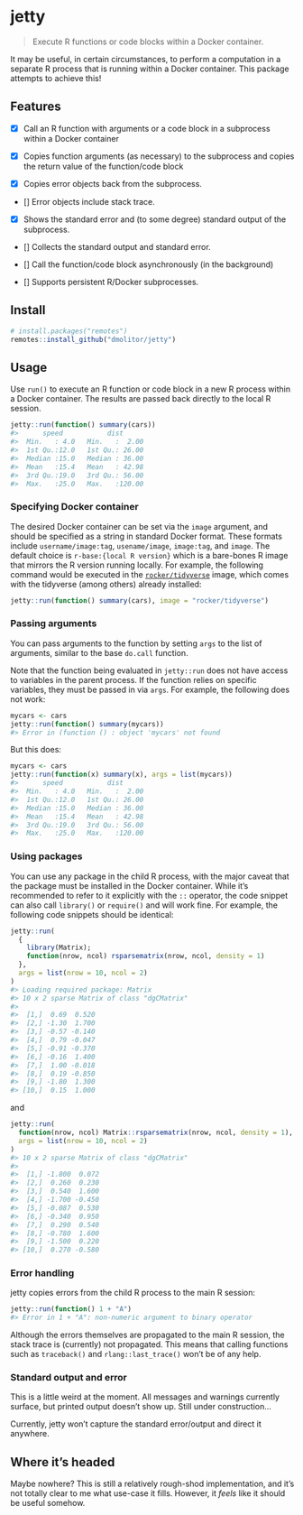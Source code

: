 
<!-- README.md is generated from README.Rmd. Please edit that file -->

# jetty

<!-- badges: start -->
<!-- badges: end -->

> Execute R functions or code blocks within a Docker container.

It may be useful, in certain circumstances, to perform a computation in
a separate R process that is running within a Docker container. This
package attempts to achieve this!

## Features

- [x] Call an R function with arguments or a code block in a subprocess
  within a Docker container

- [x] Copies function arguments (as necessary) to the subprocess and
  copies the return value of the function/code block

- [x] Copies error objects back from the subprocess.

- \[\] Error objects include stack trace.

- [x] Shows the standard error and (to some degree) standard output of
  the subprocess.

- \[\] Collects the standard output and standard error.

- \[\] Call the function/code block asynchronously (in the background)

- \[\] Supports persistent R/Docker subprocesses.

## Install

``` r
# install.packages("remotes")
remotes::install_github("dmolitor/jetty")
```

## Usage

Use `run()` to execute an R function or code block in a new R process
within a Docker container. The results are passed back directly to the
local R session.

``` r
jetty::run(function() summary(cars))
#>      speed           dist       
#>  Min.   : 4.0   Min.   :  2.00  
#>  1st Qu.:12.0   1st Qu.: 26.00  
#>  Median :15.0   Median : 36.00  
#>  Mean   :15.4   Mean   : 42.98  
#>  3rd Qu.:19.0   3rd Qu.: 56.00  
#>  Max.   :25.0   Max.   :120.00
```

### Specifying Docker container

The desired Docker container can be set via the `image` argument, and
should be specified as a string in standard Docker format. These formats
include `username/image:tag`, `usename/image`, `image:tag`, and `image`.
The default choice is `r-base:{local R version}` which is a bare-bones R
image that mirrors the R version running locally. For example, the
following command would be executed in the
[`rocker/tidyverse`](https://rocker-project.org/images/versioned/rstudio.html)
image, which comes with the tidyverse (among others) already installed:

``` r
jetty::run(function() summary(cars), image = "rocker/tidyverse")
```

### Passing arguments

You can pass arguments to the function by setting `args` to the list of
arguments, similar to the base `do.call` function.

Note that the function being evaluated in `jetty::run` does not have
access to variables in the parent process. If the function relies on
specific variables, they must be passed in via `args`. For example, the
following does not work:

``` r
mycars <- cars
jetty::run(function() summary(mycars))
#> Error in (function () : object 'mycars' not found
```

But this does:

``` r
mycars <- cars
jetty::run(function(x) summary(x), args = list(mycars))
#>      speed           dist       
#>  Min.   : 4.0   Min.   :  2.00  
#>  1st Qu.:12.0   1st Qu.: 26.00  
#>  Median :15.0   Median : 36.00  
#>  Mean   :15.4   Mean   : 42.98  
#>  3rd Qu.:19.0   3rd Qu.: 56.00  
#>  Max.   :25.0   Max.   :120.00
```

### Using packages

You can use any package in the child R process, with the major caveat
that the package must be installed in the Docker container. While it’s
recommended to refer to it explicitly with the `::` operator, the code
snippet can also call `library()` or `require()` and will work fine. For
example, the following code snippets should be identical:

``` r
jetty::run(
  {
    library(Matrix);
    function(nrow, ncol) rsparsematrix(nrow, ncol, density = 1)
  },
  args = list(nrow = 10, ncol = 2)
)
#> Loading required package: Matrix
#> 10 x 2 sparse Matrix of class "dgCMatrix"
#>                   
#>  [1,]  0.69  0.520
#>  [2,] -1.30  1.700
#>  [3,] -0.57 -0.140
#>  [4,]  0.79 -0.047
#>  [5,] -0.91 -0.370
#>  [6,] -0.16  1.400
#>  [7,]  1.00 -0.018
#>  [8,]  0.19 -0.850
#>  [9,] -1.80  1.300
#> [10,]  0.15  1.000
```

and

``` r
jetty::run(
  function(nrow, ncol) Matrix::rsparsematrix(nrow, ncol, density = 1),
  args = list(nrow = 10, ncol = 2)
)
#> 10 x 2 sparse Matrix of class "dgCMatrix"
#>                    
#>  [1,] -1.800  0.072
#>  [2,]  0.260  0.230
#>  [3,]  0.540  1.600
#>  [4,] -1.700 -0.450
#>  [5,] -0.087  0.530
#>  [6,] -0.340  0.950
#>  [7,]  0.290  0.540
#>  [8,] -0.780  1.600
#>  [9,] -1.500  0.220
#> [10,]  0.270 -0.580
```

### Error handling

jetty copies errors from the child R process to the main R session:

``` r
jetty::run(function() 1 + "A")
#> Error in 1 + "A": non-numeric argument to binary operator
```

Although the errors themselves are propagated to the main R session, the
stack trace is (currently) not propagated. This means that calling
functions such as `traceback()` and `rlang::last_trace()` won’t be of
any help.

### Standard output and error

This is a little weird at the moment. All messages and warnings
currently surface, but printed output doesn’t show up. Still under
construction…

Currently, jetty won’t capture the standard error/output and direct it
anywhere.

## Where it’s headed

Maybe nowhere? This is still a relatively rough-shod implementation, and
it’s not totally clear to me what use-case it fills. However, it *feels*
like it should be useful somehow.
